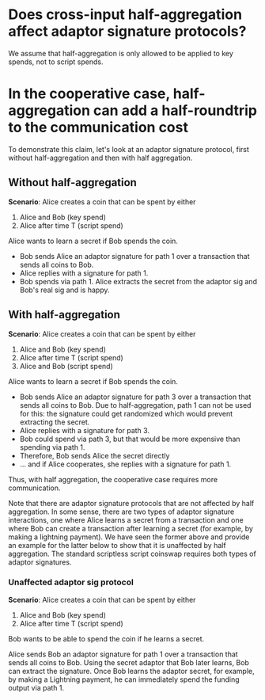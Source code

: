 # Does cross-input half-aggregation affect adaptor signature protocols?

We assume that half-aggregation is only allowed to be applied to key spends, not to script spends.

# In the cooperative case, half-aggregation can add a half-roundtrip to the communication cost

To demonstrate this claim, let's look at an adaptor signature protocol, first without half-aggregation and then with half aggregation.

## Without half-aggregation

**Scenario**: Alice creates a coin that can be spent by either
1. Alice and Bob (key spend)
2. Alice after time T (script spend)

Alice wants to learn a secret if Bob spends the coin.

- Bob sends Alice an adaptor signature for path 1 over a transaction that sends all coins to Bob.
- Alice replies with a signature for path 1.
- Bob spends via path 1. Alice extracts the secret from the adaptor sig and Bob's real sig and is happy.

## With half-aggregation

**Scenario**: Alice creates a coin that can be spent by either
1. Alice and Bob (key spend)
2. Alice after time T (script spend)
3. Alice and Bob (script spend)

Alice wants to learn a secret if Bob spends the coin.

- Bob sends Alice an adaptor signature for path 3 over a transaction that sends all coins to Bob.
  Due to half-aggregation, path 1 can not be used for this: the signature could get randomized which would prevent extracting the secret.
- Alice replies with a signature for path 3.
- Bob could spend via path 3, but that would be more expensive than spending via path 1.
- Therefore, Bob sends Alice the secret directly
- ... and if Alice cooperates, she replies with a signature for path 1.

Thus, with half aggregation, the cooperative case requires more communication.

Note that there are adaptor signature protocols that are not affected by half aggregation.
In some sense, there are two types of adaptor signature interactions, one where Alice learns a secret from a transaction and one where Bob can create a transaction after learning a secret (for example, by making a lightning payment).
We have seen the former above and provide an example for the latter below to show that it is unaffected by half aggregation.
The standard scriptless script coinswap requires both types of adaptor signatures.

### Unaffected adaptor sig protocol

**Scenario**: Alice creates a coin that can be spent by either
1. Alice and Bob (key spend)
2. Alice after time T (script spend)

Bob wants to be able to spend the coin if he learns a secret.

Alice sends Bob an adaptor signature for path 1 over a transaction that sends all coins to Bob.
Using the secret adaptor that Bob later learns, Bob can extract the signature.
Once Bob learns the adaptor secret, for example, by making a Lightning payment, he can immediately spend the funding output via path 1.
